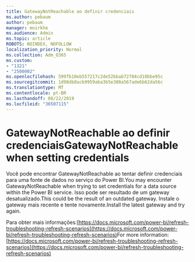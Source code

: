 ```yaml
---
title: GatewayNotReachable ao definir credenciais
ms.author: pebaum
author: pebaum
manager: mnirkhe
ms.audience: Admin
ms.topic: article
ROBOTS: NOINDEX, NOFOLLOW
localization_priority: Normal
ms.collection: Adm_O365
ms.custom:
- "1321"
- "2500002"
ms.openlocfilehash: 599fb10eb557217c2de52bbab72784cd10bbe95c
ms.sourcegitcommit: 1d98db8acb9959aba3b5e308a567ade6b62da56c
ms.translationtype: MT
ms.contentlocale: pt-BR
ms.lasthandoff: 08/22/2019
ms.locfileid: "36507115"
---
```

# <a name="gatewaynotreachable-when-setting-credentials"></a><span data-ttu-id="fb2bf-102">GatewayNotReachable ao definir credenciais</span><span class="sxs-lookup"><span data-stu-id="fb2bf-102">GatewayNotReachable when setting credentials</span></span>

<span data-ttu-id="fb2bf-103">Você pode encontrar GatewayNotReachable ao tentar definir credenciais para uma fonte de dados no serviço do Power BI.</span><span class="sxs-lookup"><span data-stu-id="fb2bf-103">You may encounter GatewayNotReachable when trying to set credentials for a data source within the Power BI service.</span></span> <span data-ttu-id="fb2bf-104">Isso pode ser resultado de um gateway desatualizado.</span><span class="sxs-lookup"><span data-stu-id="fb2bf-104">This could be the result of an outdated gateway.</span></span> <span data-ttu-id="fb2bf-105">Instale o gateway mais recente e tente novamente.</span><span class="sxs-lookup"><span data-stu-id="fb2bf-105">Install the latest gateway and try again.</span></span>

<span data-ttu-id="fb2bf-106">Para obter mais informações:[https://docs.microsoft.com/power-bi/refresh-troubleshooting-refresh-scenarios](https://docs.microsoft.com/power-bi/refresh-troubleshooting-refresh-scenarios)</span><span class="sxs-lookup"><span data-stu-id="fb2bf-106">For more information: [https://docs.microsoft.com/power-bi/refresh-troubleshooting-refresh-scenarios](https://docs.microsoft.com/power-bi/refresh-troubleshooting-refresh-scenarios)</span></span>
